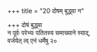 +++
title = "20 दोषम् बुद्ध्वा न"

+++
दोषं बुद्ध्वा  
न पूर्वः परेभ्यः पतितस्य समाख्याने स्याद्,  
वर्जयेत् त्व् एनं धर्मेषु २०